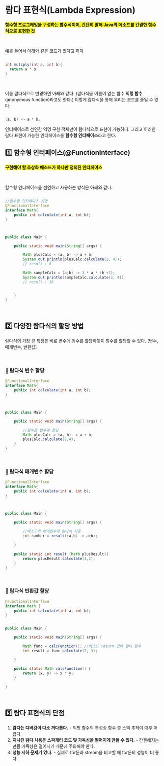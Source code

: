 # 람다 표현식(Lambda Expression)

<mark>**함수형 프로그래밍을 구성하는 함수식이며, 간단히 말해 Java의 메소드를 간결한 함수 식으로 표현한 것**</mark>

</br>


예를 들어서 아래와 같은 코드가 있다고 하자

```java

int mutiply(int a, int b){
  return a * b;
}

```

</br>

이를 람다식으로 변경하면 아래와 같다. (람다식을 이름이 없는 함수 **익명 함수**(anonymous function)라고도 한다.) 이렇게 람다식을 통해 우리는 코드를 줄일 수 있다.

```java

(a, b) -> a * b;

```

인터페이스로 선언한 익명 구현 객체만이 람다식으로 표현이 가능하다. 그리고 이러한 람다 표현이 가능한 인터페이스를 **함수형 인터페이스**라고 한다.



## 1️⃣ 함수형 인터페이스(@FunctionInterface)

<mark>**구현해야 할 추상화 메소드가 하나만 정의된 인터페이스**</mark>

</br>

함수형 인터페이스을 선언하고 사용하는 방식은 아래와 같다.

```java

//함수형 인터페이스 선언
@FunctionalInterface
interface Math{
    public int calculate(int a, int b);
}



public class Main {

    public static void main(String[] args) {

        Math plusCalc = (a, b) -> a + b;
        System.out.println(plusCalc.calculate(2, 4));
        // result : 6

        Math sampleCalc = (a,b) -> 3 * a * (b +2);
        System.out.println(sampleCalc.calculate(2, 4));
        // result : 36


    }
}

```

</br>


## 2️⃣ 다양한 람다식의 할당 방법

람다식의 가장 큰 특징은 바로 변수에 정수를 할당하듯이 함수를 할당할 수 있다. (변수, 매개변수, 반환값)

</br>


### 🏏 람다식 변수 할당 

```java
@FunctionalInterface
interface Math{
    public int calculate(int a, int b);
}



public class Main {

    public static void main(String[] args) {

        //함수를 변수에 할당
        Math plusCalc = (a, b) -> a + b;
        plusCalc.calculate(2,4);
    }
}


```


</br>


### 🏏 람다식 매개변수 할당 

```java
@FunctionalInterface
interface Math{
    public int calculate(int a, int b);
}



public class Main {

    public static void main(String[] args) {

        //메소드의 매개변수에 람다식 사용
        int number = result((a,b) -> a+b);
        
    }
    
    public static int result (Math plusResult){
        return plusResult.calculate(1,2);
    }
}

```


</br>



### 🏏 람다식 반환값 할당


```java
@FunctionalInterface
interface Math {
    public int calculate(int a, int b);
}


public class Main {

    public static void main(String[] args) {

        Math func = calcFunction(); //메소드 return 값에 람다 함수
        int result = func.calculate(2, 3);

    }

    public static Math calcFunction() {
        return (x, y) -> x * y;
    }

}

```


</br>


## 3️⃣ 람다 표현식의 단점

1. **람다는 디버깅이 다소 까다롭다.** - 익명 함수의 특성상 함수 콜 스택 추적이 매우 어렵다.
2. **지나친 람다 사용은 스파게티 코드 및 가독성을 떨어지게 만들 수 있다.** - 간결해지는 만큼 가독성은 떨어지기 때문에 주의해야 한다.
3. **성능 저하 문제가 있다.** - 실제로 for문과 stream을 비교할 때 for문의 성능이 더 좋다.
